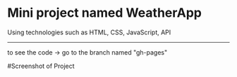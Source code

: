 # Mini project named WeatherApp
Using technologies such as HTML, CSS, JavaScript, API
_______________________________________________________
to see the code -> go to the branch named "gh-pages"

#Screenshot of Project
